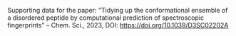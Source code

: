 Supporting data for the paper: "Tidying up the conformational ensemble of a disordered peptide by computational prediction of spectroscopic fingerprints" – Chem. Sci., 2023, DOI: https://doi.org/10.1039/D3SC02202A 
